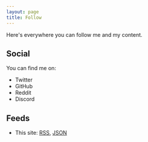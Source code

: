```yaml
---
layout: page
title: Follow
---
```


Here's everywhere you can follow me and my content.

## Social

<p>You can find me on:</p>
<p>
  <ul>
    <li>Twitter</li>
    <li>GitHub</li>
    <li>Reddit</li>
    <li>Discord</li>
  </ul>
</p>

## Feeds

* This site: <i class="far fa-rss-square"></i> <a href="/feed.rss">RSS</a>, <i class="far fa-brackets-curly"></i> <a href="/feed.json">JSON</a>
